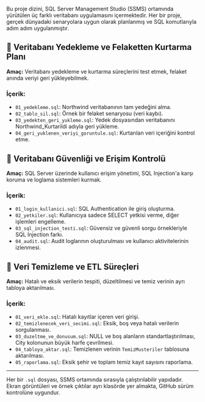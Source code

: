 

Bu proje dizini, SQL Server Management Studio (SSMS) ortamında yürütülen üç farklı veritabanı uygulamasını içermektedir. Her bir proje, gerçek dünyadaki senaryolara uygun olarak planlanmış ve SQL komutlarıyla adım adım uygulanmıştır.

## 📁 Veritabanı Yedekleme ve Felaketten Kurtarma Planı

**Amaç:** Veritabanı yedekleme ve kurtarma süreçlerini test etmek, felaket anında veriyi geri yükleyebilmek.

### İçerik:
- `01_yedekleme.sql`: Northwind veritabanının tam yedeğini alma.
- `02_tablo_sil.sql`: Örnek bir felaket senaryosu (veri kaybı).
- `03_yedekten_geri_yukleme.sql`: Yedek dosyasından veritabanını Northwind_Kurtarildi adıyla geri yükleme.
- `04_geri_yuklenen_veriyi_goruntule.sql`: Kurtarılan veri içeriğini kontrol etme.

## 📁 Veritabanı Güvenliği ve Erişim Kontrolü

**Amaç:** SQL Server üzerinde kullanıcı erişim yönetimi, SQL Injection'a karşı koruma ve loglama sistemleri kurmak.

### İçerik:
- `01_login_kullanici.sql`: SQL Authentication ile giriş oluşturma.
- `02_yetkiler.sql`: Kullanıcıya sadece SELECT yetkisi verme, diğer işlemleri engelleme.
- `03_sql_injection_testi.sql`: Güvensiz ve güvenli sorgu örnekleriyle SQL Injection farkı.
- `04_audit.sql`: Audit loglarının oluşturulması ve kullanıcı aktivitelerinin izlenmesi.

## 📁  Veri Temizleme ve ETL Süreçleri

**Amaç:** Hatalı ve eksik verilerin tespiti, düzeltilmesi ve temiz verinin ayrı tabloya aktarılması.

### İçerik:
- `01_veri_ekle.sql`: Hatalı kayıtlar içeren veri girişi.
- `02_temizlenecek_veri_secimi.sql`: Eksik, boş veya hatalı verilerin sorgulanması.
- `03_duzeltme_ve_donusum.sql`: NULL ve boş alanların standartlaştırılması, City kolonunun büyük harfe çevrilmesi.
- `04_tabloya_aktar.sql`: Temizlenen verinin `TemizMusteriler` tablosuna aktarılması.
- `05_raporlama.sql`: Eksik şehir ve toplam temiz kayıt sayısını raporlama.

---

Her bir `.sql` dosyası, SSMS ortamında sırasıyla çalıştırılabilir yapıdadır. Ekran görüntüleri ve örnek çıktılar ayrı klasörde yer almakta, GitHub sürüm kontrolüne uygundur.

